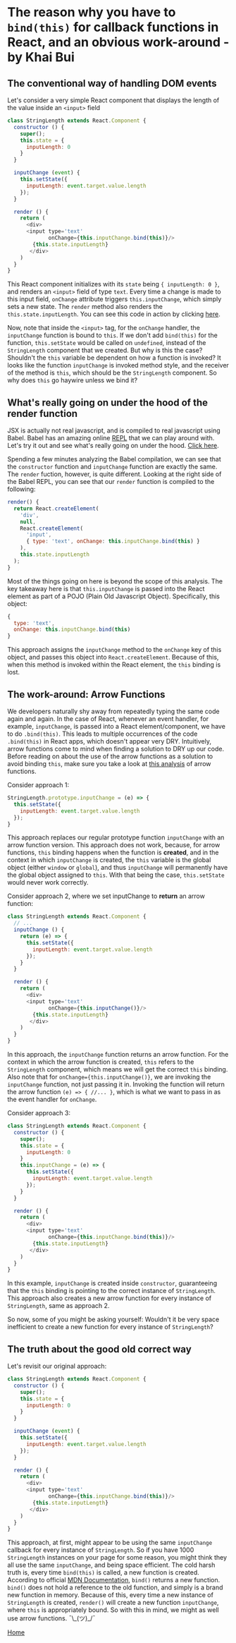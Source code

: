 # The reason why you have to `bind(this)` for callback functions in React, and an obvious work-around - by Khai Bui

## The conventional way of handling DOM events

Let's consider a very simple React component that displays the length of the value inside an `<input>` field

```javascript
class StringLength extends React.Component {
  constructor () {
    super();
    this.state = {
      inputLength: 0
    }
  }

  inputChange (event) {
    this.setState({
      inputLength: event.target.value.length
    });
  }

  render () {
    return (
      <div>
      <input type='text'
             onChange={this.inputChange.bind(this)}/>
        {this.state.inputLength}
       </div>
    )
  }
}
```

This React component initializes with its `state` being `{ inputLength: 0 }`, and renders an `<input>` field of type `text`. Every time a change is made to this input field, `onChange` attribute triggers `this.inputChange`, which simply sets a new state. The `render` method also renders the `this.state.inputLength`. You can see this code in action by clicking [here][demo].

[demo]: https://codepen.io/khaivubui/full/JygGKZ/

Now, note that inside the `<input>` tag, for the `onChange` handler, the `inputChange` function is bound to `this`. If we don't add `bind(this)` for the function, `this.setState` would be called on `undefined`, instead of the `StringLength` component that we created. But why is this the case? Shouldn't the `this` variable be dependent on how a function is invoked? It looks like the function `inputChange` is invoked method style, and the receiver of the method is `this`, which should be the `StringLength` component. So why does `this` go haywire unless we bind it?

## What's really going on under the hood of the render function

JSX is actually not real javascript, and is compiled to real javascript using Babel. Babel has an amazing online [REPL][babel-repl] that we can play around with. Let's try it out and see what's really going on under the hood. [Click here][babel-repl].

[babel-repl]:https://babeljs.io/repl/#?babili=false&browsers=&build=&builtIns=false&code_lz=MYGwhgzhAEDKAuAnAlgOwOYBkCmH4AtpsAPeXAExgCVsxh4A6AYQHsBbABxdV3mgG8AUNGjBuEJAFd6LRNAAUASgHCR0CJI7ZESgNyqRBZBAYSwZaAF4VatWg6T4OPPgBc0AAwHoAX1V_Ve0cmfDAMbAVsADdeZSFbIxMIbHgEc2x5eNtoIKdcdAJ3aN4GeDBEdBSGKLAQSWwGEHyCbx9FfREAkUQKbQU47x74SURUBW8RAB5yZCiAPgnoSdzoeABPLUsAcjJSLcXskW4QsMrLfkSGXJPwhgAjNHJ5RMUfAHoFw5EL_GNTMrIV1QDjyLj8X0mbxm828in8gh8QA&debug=false&circleciRepo=&evaluate=false&lineWrap=false&presets=react&prettier=false&targets=&version=6.26.0

Spending a few minutes analyzing the Babel compilation, we can see that the `constructor` function and `inputChange` function are exactly the same. The `render` fuction, however, is quite different. Looking at the right side of the Babel REPL, you can see that our `render` function is compiled to the following:
```javascript
render() {
  return React.createElement(
    'div',
    null,
    React.createElement(
      'input',
      { type: 'text', onChange: this.inputChange.bind(this) }
    ),
    this.state.inputLength
  );
}
```

Most of the things going on here is beyond the scope of this analysis. The key takeaway here is that `this.inputChange` is passed into the React element as part of a POJO (Plain Old Javascript Object). Specifically, this object:
```javascript
{
  type: 'text',
  onChange: this.inputChange.bind(this)
}
```
This approach assigns the `inputChange` method to the `onChange` key of this object, and passes this object into `React.createElement`. Because of this, when this method is invoked within the React element, the `this` binding is lost.

## The work-around: Arrow Functions

We developers naturally shy away from repeatedly typing the same code again and again. In the case of React, whenever an event handler, for example, `inputChange`, is passed into a React element/component, we have to do `.bind(this)`. This leads to multiple occurrences of the code `.bind(this)` in React apps, which doesn't appear very DRY. Intuitively, arrow functions come to mind when finding a solution to DRY up our code. Before reading on about the use of the arrow functions as a solution to avoid binding `this`, make sure you take a look at [this analysis][js-arrow-this] of arrow functions.

[js-arrow-this]: ../javascript/arrow_and_this.md

Consider approach 1:

```javascript
StringLength.prototype.inputChange = (e) => {
  this.setState({
    inputLength: event.target.value.length
  });
}
```

This approach replaces our regular prototype function `inputChange` with an arrow function version. This approach does not work, because, for arrow functions, `this` binding happens when the function is __created__, and in the context in which `inputChange` is created, the `this` variable is the global object (either `window` or `global`), and thus `inputChange` will permanently have the global object assigned to `this`. With that being the case, `this.setState` would never work correctly.

Consider approach 2, where we set inputChange to __return__ an arrow function:
```javascript
class StringLength extends React.Component {
  // ...
  inputChange () {
    return (e) => {
      this.setState({
        inputLength: event.target.value.length
      });
    }
  }

  render () {
    return (
      <div>
      <input type='text'
             onChange={this.inputChange()}/>
        {this.state.inputLength}
       </div>
    )
  }
}
```

In this approach, the `inputChange` function returns an arrow function. For the context in which the arrow function is created, `this` refers to the `StringLength` component, which means we will get the correct `this` binding. Also note that for `onChange={this.inputChange()}`, we are invoking the `inputChange` function, not just passing it in. Invoking the function will return the arrow function `(e) => { //... }`, which is what we want to pass in as the event handler for `onChange`.

Consider approach 3:

```javascript
class StringLength extends React.Component {
  constructor () {
    super();
    this.state = {
      inputLength: 0
    }
    this.inputChange = (e) => {
      this.setState({
        inputLength: event.target.value.length
      });
    }
  }

  render () {
    return (
      <div>
      <input type='text'
             onChange={this.inputChange.bind(this)}/>
        {this.state.inputLength}
       </div>
    )
  }
}
```

In this example, `inputChange` is created inside `constructor`, guaranteeing that the `this` binding is pointing to the correct instance of `StringLength`. This approach also creates a new arrow function for every instance of `StringLength`, same as approach 2.

So now, some of you might be asking yourself: Wouldn't it be very space inefficient to create a new function for every instance of `StringLength`?

## The truth about the good old correct way

Let's revisit our original approach:

```javascript
class StringLength extends React.Component {
  constructor () {
    super();
    this.state = {
      inputLength: 0
    }
  }

  inputChange (event) {
    this.setState({
      inputLength: event.target.value.length
    });
  }

  render () {
    return (
      <div>
      <input type='text'
             onChange={this.inputChange.bind(this)}/>
        {this.state.inputLength}
       </div>
    )
  }
}
```

This approach, at first, might appear to be using the same `inputChange` callback for every instance of `StringLength`. So if you have 1000 `StringLength` instances on your page for some reason, you might think they all use the same `inputChange`, and being space efficient. The cold harsh truth is, every time `bind(this)` is called, a new function is created. According to official [MDN Documentation][mdn-bind], `bind()` returns a new function. `bind()` does not hold a reference to the old function, and simply is a brand new function in memory. Because of this, every time a new instance of `StringLength` is created, `render()` will create a new function `inputChange`, where `this` is appropriately bound. So with this in mind, we might as well use arrow functions. ¯\\\_(ツ)_/¯

[Home][home]

[home]: ../README.md
[mdn-bind]: https://developer.mozilla.org/en-US/docs/Web/JavaScript/Reference/Global_Objects/Function/bind
